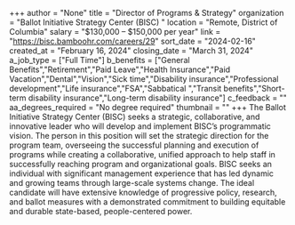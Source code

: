 +++
author = "None"
title = "Director of Programs & Strategy"
organization = "Ballot Initiative Strategy Center (BISC) "
location = "Remote, District of Columbia"
salary = "$130,000 – $150,000 per year"
link = "https://bisc.bamboohr.com/careers/29"
sort_date = "2024-02-16"
created_at = "February 16, 2024"
closing_date = "March 31, 2024"
a_job_type = ["Full Time"]
b_benefits = ["General Benefits","Retirement","Paid Leave","Health Insurance","Paid Vacation","Dental","Vision","Sick time","Disability insurance","Professional development","Life insurance","FSA","Sabbatical ","Transit benefits","Short-term disability insurance","Long-term disability insurance"]
c_feedback = ""
aa_degrees_required = "No degree required"
thumbnail = ""
+++
The Ballot Initiative Strategy Center (BISC) seeks a strategic, collaborative, and innovative leader who will develop and implement BISC’s programmatic vision. The person in this position will set the strategic direction for the program team, overseeing the successful planning and execution of programs while creating a collaborative, unified approach to help staff in successfully reaching program and organizational goals. BISC seeks an individual with significant management experience that has led dynamic and growing teams through large-scale systems change. The ideal candidate will have extensive knowledge of progressive policy, research, and ballot measures with a demonstrated commitment to building equitable and durable state-based, people-centered power.